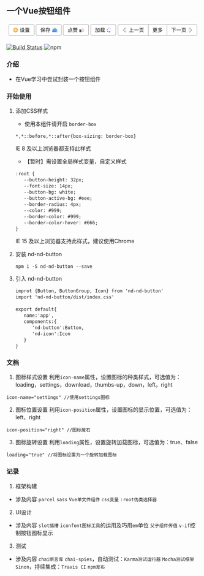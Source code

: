 ## 一个Vue按钮组件 
<p align="center"><img width="500" src="https://github.com/NorthwesternDirector/button-component/blob/master/image/%E6%8C%89%E9%92%AE%E5%AE%9E%E4%BE%8B.png" alt="Vue logo"></p>


[![Build Status](https://www.travis-ci.org/NorthwesternDirector/button-component.svg?branch=master)](https://www.travis-ci.org/NorthwesternDirector/button-component)
![npm](https://img.shields.io/npm/dw/button-component)


### 介绍
- 在Vue学习中尝试封装一个按钮组件

### 开始使用
1. 添加CSS样式
   * 使用本组件请开启 `border-box`
   ```
   *,*::before,*::after{box-sizing: border-box}
   ```
   IE 8 及以上浏览器都支持此样式
   * 【暂时】需设置全局样式变量，自定义样式
   ```
   :root {
      --button-height: 32px;
      --font-size: 14px;
      --button-bg: white;
      --button-active-bg: #eee;
      --border-radius: 4px;
      --color: #999;
      --border-color: #999;
      --border-color-hover: #666;
   }
   ```
   IE 15 及以上浏览器支持此样式，建议使用Chrome

2. 安装 nd-nd-button
   ```
   npm i -S nd-nd-button --save
   ```
3. 引入 nd-nd-button
   ```
   improt {Button, ButtonGroup, Icon} from 'nd-nd-button'
   import 'nd-nd-button/dist/index.css'

   export default{
      name:'app',
      components:{
         'nd-button':Button,
         'nd-icon':Icon
      }
   }
   ```

 ### 文档
 1. 图标样式设置
 利用`icon-name`属性，设置图标的种类样式，可选值为：loading，settings，download，thumbs-up，down，left，right 
 ```
 icon-name="settings" //使用settings图标
 ```
 2. 图标位置设置
 利用`icon-position`属性，设置图标的显示位置，可选值为：left、right
 ```
 icon-position="right" //图标居右
 ```
 3. 图标旋转设置
 利用`loading`属性，设置旋转加载图标，可选值为：true、false
 ```
 loading="true" //将图标设置为一个旋转加载图标
 ```

### 记录
1. 框架构建
- 涉及内容 `parcel` `sass` `Vue单文件组件` `css变量` `:root伪类选择器` 
2. UI设计
- 涉及内容 `slot插槽` `iconfont图标工具`的运用及巧用`em`单位 `父子组件传值` `v-if`控制按钮图标显示
3. 测试
- 涉及内容 `chai断言库` `chai-spies`，自动测试：`Karma测试运行器` `Mocha测试框架` `Sinon`，持续集成：`Travis CI` `npm发布`